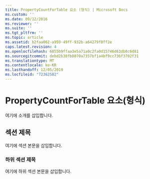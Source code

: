```yaml
---
title: PropertyCountForTable 요소 (형식) | Microsoft Docs
ms.custom: ''
ms.date: 09/12/2016
ms.reviewer: ''
ms.suite: ''
ms.tgt_pltfrm: ''
ms.topic: article
ms.assetid: b2faa062-a959-49ff-932b-a64279f8ff2e
caps.latest.revision: 4
ms.openlocfilehash: 6055b9ffaa3e5a71a0c2fa0d15746d63db0c6d81
ms.sourcegitcommit: debd2b38fb8070a7357bf1a4bf9cc736f3702f31
ms.translationtype: MT
ms.contentlocale: ko-KR
ms.lasthandoff: 12/05/2019
ms.locfileid: "72362582"
---
```

# <a name="propertycountfortable-element-format"></a>PropertyCountForTable 요소(형식)

여기에 소개를 삽입합니다.

## <a name="section-heading"></a>섹션 제목

여기에 섹션 본문을 삽입합니다.

### <a name="subsection-heading"></a>하위 섹션 제목

여기에 하위 섹션 본문을 삽입합니다.
